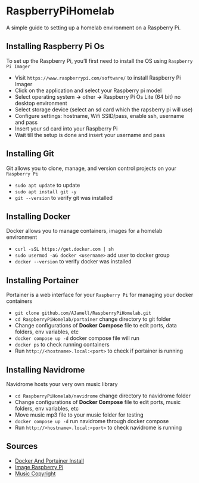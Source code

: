 # RaspberryPiHomelab
A simple guide to setting up a homelab environment on a Raspberry Pi.  

## Installing Raspberry Pi Os 
To set up the Raspberry Pi, you’ll first need to install the OS using `Raspberry Pi Imager`

* Visit `https://www.raspberrypi.com/software/` to install Raspberry Pi Imager 
* Click on the application and select your Raspberry pi model 
* Select operating system **->** other **->** Raspberry Pi Os Lite (64 bit) no desktop environment
* Select storage device (select an sd card which the rapsberry pi will use)
* Configure settings: hostname, Wifi SSID/pass, enable ssh, username and pass
* Insert your sd card into your Raspberry Pi
* Wait till the setup is done and insert your username and pass

## Installing Git 
Git allows you to clone, manage, and version control projects on your `Raspberry Pi`

* `sudo apt update` to update
* `sudo apt install git -y` 
* `git --version` to verify git was installed

## Installing Docker 
Docker allows you to manage containers, images for a homelab environment 

* `curl -sSL https://get.docker.com | sh`
* `sudo usermod -aG docker <username>` add user to docker group
* `docker --version` to verify docker was installed

## Installing Portainer 
Portainer is a web interface for your `Raspberry Pi` for managing your docker containers 

* `git clone github.com/AJamell/RaspberryPiHomelab.git`
* `cd RaspberryPiHomelab/portainer` change directory to git folder
* Change configurations of **Docker Compose** file to edit ports, data folders, env variables, etc 
* `docker compose up -d` docker compose file will run 
* `docker ps` to check running containers
* Run `http://<hostname>.local:<port>` to check if portainer is running 

## Installing Navidrome
Navidrome hosts your very own music library

* `cd RaspberryPiHomelab/navidrome` change directory to navidrome folder
* Change configurations of **Docker Compose** file to edit ports, music folders, env variables, etc
* Move music mp3 file to your music folder for testing
* `docker compose up -d` run navidrome through docker compose 
* Run `http://<hostname>.local:<port>` to check navidrome is running

## Sources

* [Docker And Portainer Install](https://youtu.be/O7G3oatg5DA?si=BBOGb8YrGyLZ_qUL) <br>
* [Image Raspberry Pi](https://www.youtube.com/watch?v=sq5S1MM2Pmo&t=43s)
* [Music Copyright](https://youtu.be/80xoyPca3zI?si=HOxbp_jP-HgiZFi7)




